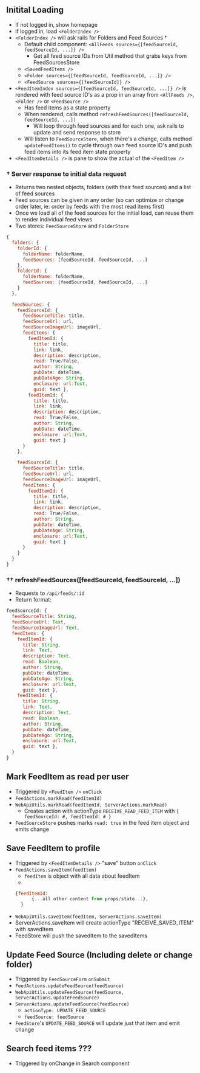 
## Initital Loading

* If not logged in, show homepage
* if logged in, load `<FolderIndex />`
* `<FolderIndex />` will ask rails for Folders and Feed Sources †
  * Default child component: `<AllFeeds sources={[feedSourceId, feedSourceId, ...]} />`
    * Get all feed source IDs from Util method that grabs keys from FeedSourcesStore
  * `<SavedFeedItems />`
  * `<Folder sources={[feedSourceId, feedSourceId, ...]} />`
  * `<FeedSource sources={[feedSourceId]} />`
* `<FeedItemIndex sources={[feedSourceId, feedSourceId, ...]} />` is rendered with feed source ID's as a prop in an array from `<AllFeeds />`, `<Folder />` or `<FeedSource />`
  * Has feed items as a state property
  * When rendered, calls method `refreshFeedSources([feedSourceId, feedSourceId, ...])`
    * Will loop through feed sources and for each one, ask rails to update and send response to store
  * Will listen to `FeedSourceStore`, when there's a change, calls method `updateFeedItems()` to cycle through own feed source ID's and push feed items into its feed item state property
* `<FeedItemDetails />` is pane to show the actual of the `<FeedItem />`

### † Server response to initial data request

* Returns two nested objects, folders (with their feed sources) and a list of feed sources
* Feed sources can be given in any order (so can optimize or change order later, ie: order by feeds with the most read items first)
* Once we load all of the feed sources for the initial load, can reuse them to render individual feed views
* Two stores: `FeedSourceStore` and `FolderStore`

```javascript
{
  folders: {
    folderId: {
      folderName: folderName,
      feedSources: [feedSourceId, feedSourceId, ...]
    },
    folderId: {
      folderName: folderName,
      feedSources: [feedSourceId, feedSourceId, ...]
    }
  },

  feedSources: {
    feedSourceId: {
      feedSourceTitle: title,
      feedSourceUrl: url,
      feedSourceImageUrl: imageUrl,
      feedItems: { 
        feedItemId: { 
          title: title,
          link: link,
          description: description,
          read: True/False,
          author: String,
          pubDate: dateTime,
          pubDateAgo: String,
          enclosure: url:Text,
          guid: text }, 
        feedItemId: { 
          title: title,
          link: link,
          description: description,
          read: True/False,
          author: String,
          pubDate: dateTime,
          enclosure: url:Text,
          guid: text }
      }
    },

    feedSourceId: {
      feedSourceTitle: title,
      feedSourceUrl: url,
      feedSourceImageUrl: imageUrl,
      feedItems: { 
        feedItemId: { 
          title: title,
          link: link,
          description: description,
          read: True/False,
          author: String,
          pubDate: dateTime,
          pubDateAgo: String,
          enclosure: url:Text,
          guid: text }
      }
    }
  }
}
```
### †† refreshFeedSources([feedSourceId, feedSourceId, ...])

* Requests to `/api/feeds/:id`
* Return format:

```javascript
feedSourceId: {
  feedSourceTitle: String,
  feedSourceUrl: Text,
  feedSourceImageUrl: Text,
  feedItems: { 
    feedItemId: { 
      title: String,
      link: Text,
      description: Text,
      read: Boolean,
      author: String,
      pubDate: dateTime,
      pubDateAgo: String,
      enclosure: url:Text,
      guid: text }, 
    feedItemId: { 
      title: String,
      link: Text,
      description: Text,
      read: Boolean,
      author: String,
      pubDate: dateTime,
      pubDateAgo: String,
      enclosure: url:Text,
      guid: text }, 
  }
}
```

## Mark FeedItem as read per user

* Triggered by `<FeedItem />` `onClick`
* `FeedActions.markRead(feedItemId)`
* `WebApiUtils.markRead(feedItemId, ServerActions.markRead)`
  * Creates action with actionType `RECEIVE_READ_FEED_ITEM` with `{ feedSourceId: #, feedItemId: # }`
* `FeedSourceStore` pushes marks `read: true` in the feed item object and emits change

## Save FeedItem to profile

* Triggered by `<FeedItemDetails />` "save" button `onClick`
* `FeedActions.saveItem(feedItem)`
  * `feedItem` is object with all data about feedItem
  * 
  ```javascript
  {feedItemId:
        {...all other content from props/state...},
    }
  ```
* `WebApiUtils.saveItem(feedItem, ServerActions.saveItem)`
* ServerActions.saveItem will create actionType "RECEIVE_SAVED_ITEM" with savedItem
* FeedStore will push the savedItem to the savedItems

## Update Feed Source (Including delete or change folder)

* Triggered by `FeedSourceForm` `onSubmit`
* `FeedActions.updateFeedSource(feedSource)`
* `WebApiUtils.updateFeedSource(feedSource, ServerActions.updateFeedSource)`
* `ServerActions.updateFeedSource(feedSource)`
  * `actionType: UPDATE_FEED_SOURCE`
  * `feedSource: feedSource`
* `FeedStore`'s `UPDATE_FEED_SOURCE` will update just that item and emit change

## Search feed items ???
* Triggered by onChange in Search component